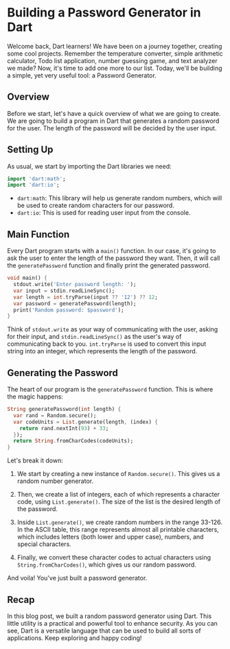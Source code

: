# Building a Password Generator in Dart

Welcome back, Dart learners! We have been on a journey together, creating some cool projects. Remember the temperature converter, simple arithmetic calculator, Todo list application, number guessing game, and text analyzer we made? Now, it's time to add one more to our list. Today, we'll be building a simple, yet very useful tool: a Password Generator.

## Overview

Before we start, let's have a quick overview of what we are going to create. We are going to build a program in Dart that generates a random password for the user. The length of the password will be decided by the user input.

## Setting Up

As usual, we start by importing the Dart libraries we need:

```dart
import 'dart:math';
import 'dart:io';
```

- `dart:math`: This library will help us generate random numbers, which will be used to create random characters for our password.
- `dart:io`: This is used for reading user input from the console.

## Main Function

Every Dart program starts with a `main()` function. In our case, it's going to ask the user to enter the length of the password they want. Then, it will call the `generatePassword` function and finally print the generated password.

```dart
void main() {
  stdout.write('Enter password length: ');
  var input = stdin.readLineSync();
  var length = int.tryParse(input ?? '12') ?? 12;
  var password = generatePassword(length);
  print('Random password: $password');
}
```

Think of `stdout.write` as your way of communicating with the user, asking for their input, and `stdin.readLineSync()` as the user's way of communicating back to you. `int.tryParse` is used to convert this input string into an integer, which represents the length of the password.

## Generating the Password

The heart of our program is the `generatePassword` function. This is where the magic happens:

```dart
String generatePassword(int length) {
  var rand = Random.secure();
  var codeUnits = List.generate(length, (index) {
    return rand.nextInt(93) + 33;
  });
  return String.fromCharCodes(codeUnits);
}
```

Let's break it down:

1. We start by creating a new instance of `Random.secure()`. This gives us a random number generator.

2. Then, we create a list of integers, each of which represents a character code, using `List.generate()`. The size of the list is the desired length of the password.

3. Inside `List.generate()`, we create random numbers in the range 33-126. In the ASCII table, this range represents almost all printable characters, which includes letters (both lower and upper case), numbers, and special characters.

4. Finally, we convert these character codes to actual characters using `String.fromCharCodes()`, which gives us our random password.

And voila! You've just built a password generator.

## Recap

In this blog post, we built a random password generator using Dart. This little utility is a practical and powerful tool to enhance security. As you can see, Dart is a versatile language that can be used to build all sorts of applications. Keep exploring and happy coding!
